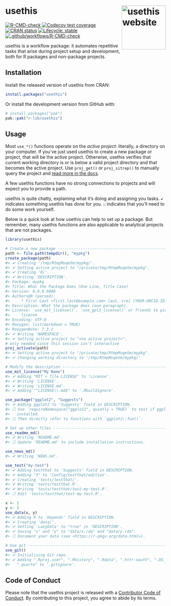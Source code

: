 
<!-- README.md is generated from README.Rmd. Please edit that file -->

# usethis <a href="https://usethis.r-lib.org"><img src="man/figures/logo.png" align="right" height="138" alt="usethis website" /></a>

<!-- badges: start -->

[![R-CMD-check](https://github.com/r-lib/usethis/actions/workflows/R-CMD-check.yaml/badge.svg)](https://github.com/r-lib/usethis/actions/workflows/R-CMD-check.yaml)
[![Codecov test
coverage](https://codecov.io/gh/r-lib/usethis/branch/main/graph/badge.svg)](https://app.codecov.io/gh/r-lib/usethis?branch=main)
[![CRAN
status](https://www.r-pkg.org/badges/version/usethis)](https://CRAN.R-project.org/package=usethis)
[![Lifecycle:
stable](https://img.shields.io/badge/lifecycle-stable-brightgreen.svg)](https://lifecycle.r-lib.org/articles/stages.html#stable)
[![.github/workflows/R-CMD-check](https://github.com/r-lib/usethis/actions/workflows/.github/workflows/R-CMD-check.yaml/badge.svg)](https://github.com/r-lib/usethis/actions/workflows/.github/workflows/R-CMD-check.yaml)
<!-- badges: end -->

usethis is a workflow package: it automates repetitive tasks that arise
during project setup and development, both for R packages and
non-package projects.

## Installation

Install the released version of usethis from CRAN:

``` r
install.packages("usethis")
```

Or install the development version from GitHub with:

``` r
# install.packages("pak")
pak::pak("r-lib/usethis")
```

## Usage

Most `use_*()` functions operate on the *active project*: literally, a
directory on your computer. If you’ve just used usethis to create a new
package or project, that will be the active project. Otherwise, usethis
verifies that current working directory is or is below a valid project
directory and that becomes the active project. Use `proj_get()` or
`proj_sitrep()` to manually query the project and [read more in the
docs](https://usethis.r-lib.org/reference/proj_utils.html).

A few usethis functions have no strong connections to projects and will
expect you to provide a path.

usethis is quite chatty, explaining what it’s doing and assigning you
tasks. `✔` indicates something usethis has done for you. `☐` indicates
that you’ll need to do some work yourself.

Below is a quick look at how usethis can help to set up a package. But
remember, many usethis functions are also applicable to analytical
projects that are not packages.

``` r
library(usethis)

# Create a new package -------------------------------------------------
path <- file.path(tempdir(), "mypkg")
create_package(path)
#> ✔ Creating '/tmp/RtmpMuqeSm/mypkg/'.
#> ✔ Setting active project to "/private/tmp/RtmpMuqeSm/mypkg".
#> ✔ Creating 'R/'.
#> ✔ Writing 'DESCRIPTION'.
#> Package: mypkg
#> Title: What the Package Does (One Line, Title Case)
#> Version: 0.0.0.9000
#> Authors@R (parsed):
#>     * First Last <first.last@example.com> [aut, cre] (YOUR-ORCID-ID)
#> Description: What the package does (one paragraph).
#> License: `use_mit_license()`, `use_gpl3_license()` or friends to pick a
#>     license
#> Encoding: UTF-8
#> Roxygen: list(markdown = TRUE)
#> RoxygenNote: 7.3.1
#> ✔ Writing 'NAMESPACE'.
#> ✔ Setting active project to "<no active project>".
# only needed since this session isn't interactive
proj_activate(path)
#> ✔ Setting active project to "/private/tmp/RtmpMuqeSm/mypkg".
#> ✔ Changing working directory to '/tmp/RtmpMuqeSm/mypkg/'

# Modify the description ----------------------------------------------
use_mit_license("My Name")
#> ✔ Adding "MIT + file LICENSE" to 'License'.
#> ✔ Writing 'LICENSE'.
#> ✔ Writing 'LICENSE.md'.
#> ✔ Adding "^LICENSE\\.md$" to '.Rbuildignore'.

use_package("ggplot2", "Suggests")
#> ✔ Adding ggplot2 to 'Suggests' field in DESCRIPTION.
#> ☐ Use `requireNamespace("ggplot2", quietly = TRUE)` to test if ggplot2 is
#>   installed.
#> ☐ Then directly refer to functions with `ggplot2::fun()`.

# Set up other files -------------------------------------------------
use_readme_md()
#> ✔ Writing 'README.md'.
#> ☐ Update 'README.md' to include installation instructions.

use_news_md()
#> ✔ Writing 'NEWS.md'.

use_test("my-test")
#> ✔ Adding testthat to 'Suggests' field in DESCRIPTION.
#> ✔ Adding "3" to 'Config/testthat/edition'.
#> ✔ Creating 'tests/testthat/'.
#> ✔ Writing 'tests/testthat.R'.
#> ✔ Writing 'tests/testthat/test-my-test.R'.
#> ☐ Edit 'tests/testthat/test-my-test.R'.

x <- 1
y <- 2
use_data(x, y)
#> ✔ Adding R to 'Depends' field in DESCRIPTION.
#> ✔ Creating 'data/'.
#> ✔ Setting 'LazyData' to "true" in 'DESCRIPTION'.
#> ✔ Saving "x" and "y" to "data/x.rda" and "data/y.rda".
#> ☐ Document your data (see <https://r-pkgs.org/data.html>).

# Use git ------------------------------------------------------------
use_git()
#> ✔ Initialising Git repo.
#> ✔ Adding ".Rproj.user", ".Rhistory", ".Rdata", ".httr-oauth", ".DS_Store", and
#>   ".quarto" to '.gitignore'.
```

## Code of Conduct

Please note that the usethis project is released with a [Contributor
Code of Conduct](https://usethis.r-lib.org/CODE_OF_CONDUCT.html). By
contributing to this project, you agree to abide by its terms.

